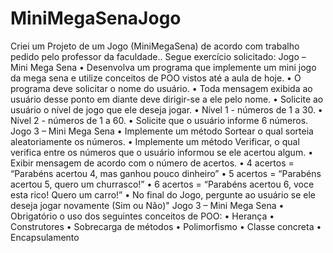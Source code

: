 # MiniMegaSenaJogo
Criei um Projeto de um Jogo (MiniMegaSena) de acordo com trabalho pedido pelo professor da faculdade.. Segue exercício solicitado: 
Jogo – Mini Mega Sena
• Desenvolva um programa que implemente um mini jogo da mega sena e utilize conceitos
de POO vistos até a aula de hoje.
• O programa deve solicitar o nome do usuário.
• Toda mensagem exibida ao usuário desse ponto em diante deve dirigir-se a ele pelo
nome.
• Solicite ao usuário o nível de jogo que ele deseja jogar.
• Nível 1 - números de 1 a 30.
• Nível 2 - números de 1 a 60.
• Solicite que o usuário informe 6 números.
Jogo 3 – Mini Mega Sena
• Implemente um método Sortear o qual sorteia aleatoriamente os números.
• Implemente um método Verificar, o qual verifica entre os números que o usuário
informou se ele acertou algum.
• Exibir mensagem de acordo com o número de acertos.
• 4 acertos = “Parabéns acertou 4, mas ganhou pouco dinheiro”
• 5 acertos = “Parabéns acertou 5, quero um churrasco!”
• 6 acertos = “Parabéns acertou 6, voce esta rico! Quero um carro!”
• No final do Jogo, pergunte ao usuário se ele deseja jogar novamente (Sim ou
Não)"
Jogo 3 – Mini Mega Sena
• Obrigatório o uso dos seguintes conceitos de POO:
• Herança
• Construtores
• Sobrecarga de métodos
• Polimorfismo
• Classe concreta
• Encapsulamento
